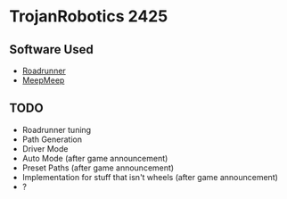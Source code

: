 # TrojanRobotics 2425
## Software Used
- [Roadrunner](https://learnroadrunner.com/introduction.html)
- [MeepMeep](https://learnroadrunner.com/tool/meepmeep.html#meepmeep)
## TODO
- Roadrunner tuning
- Path Generation
- Driver Mode
- Auto Mode (after game announcement)
- Preset Paths (after game announcement)
- Implementation for stuff that isn't wheels (after game announcement)
- ?